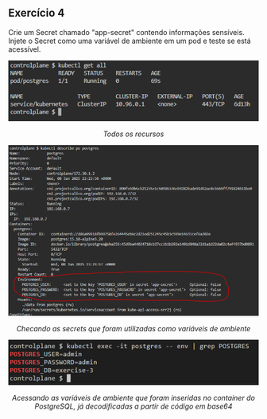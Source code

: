 ## Exercício 4

Crie um Secret chamado "app-secret" contendo informações sensíveis. Injete o Secret como uma variável de ambiente em um pod e teste se está acessível.

<div align="center"><img src="../assets/image4.png"/>
    <p><i>Todos os recursos</i></p>
</div>
<div align="center"><img src="../assets/image4-1.png"/>
    <p><i>Checando as secrets que foram utilizadas como variáveis de ambiente</i></p>
</div>
<div align="center"><img src="../assets/image4-2.png"/>
    <p><i>Acessando as variáveis de ambiente que foram inseridas no container do PostgreSQL, já decodificadas a partir de código em base64</i></p>
</div>
